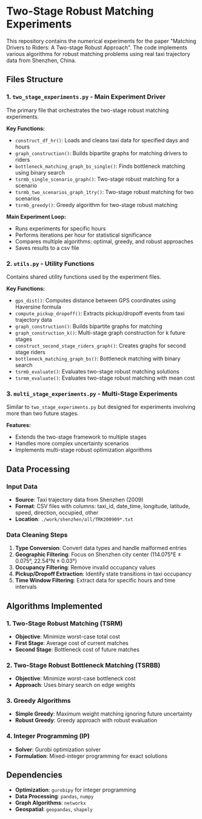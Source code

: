 # Two-Stage Robust Matching Experiments

This repository contains the numerical experiments for the paper "Matching Drivers to Riders: A Two-stage Robust Approach". The code implements various algorithms for robust matching problems using real taxi trajectory data from Shenzhen, China.


## Files Structure

### 1. `two_stage_experiments.py` - Main Experiment Driver
The primary file that orchestrates the two-stage robust matching experiments.

**Key Functions:**
- `construct_df_hr()`: Loads and cleans taxi data for specified days and hours
- `graph_construction()`: Builds bipartite graphs for matching drivers to riders
- `bottleneck_matching_graph_bs_single()`: Finds bottleneck matching using binary search
- `tsrmb_single_scenario_graph()`: Two-stage robust matching for a scenario
- `tsrmb_two_scenarios_graph_1try()`: Two-stage robust matching for two scenarios
- `tsrmb_greedy()`: Greedy algorithm for two-stage robust matching

**Main Experiment Loop:**
- Runs experiments for specific hours 
- Performs iterations per hour for statistical significance
- Compares multiple algorithms: optimal, greedy, and robust approaches
- Saves results to a csv file

### 2. `utils.py` - Utility Functions
Contains shared utility functions used by the experiment files.

**Key Functions:**
- `gps_dist()`: Computes distance between GPS coordinates using Haversine formula
- `compute_pickup_dropoff()`: Extracts pickup/dropoff events from taxi trajectory data
- `graph_construction()`: Builds bipartite graphs for matching
- `graph_construction_k()`: Multi-stage graph construction for k future stages
- `construct_second_stage_riders_graph()`: Creates graphs for second stage riders
- `bottleneck_matching_graph_bs()`: Bottleneck matching with binary search
- `tsrmb_evaluate()`: Evaluates two-stage robust matching solutions
- `tsrmm_evaluate()`: Evaluates two-stage robust matching with mean cost

### 3. `multi_stage_experiments.py` - Multi-Stage Experiments
Similar to `two_stage_experiments.py` but designed for experiments involving more than two future stages.

**Features:**
- Extends the two-stage framework to multiple stages
- Handles more complex uncertainty scenarios
- Implements multi-stage robust optimization algorithms

## Data Processing

### Input Data
- **Source**: Taxi trajectory data from Shenzhen (2009)
- **Format**: CSV files with columns: taxi_id, date_time, longitude, latitude, speed, direction, occupied, other
- **Location**: `./work/shenzhen/all/TRK200909*.txt`

### Data Cleaning Steps
1. **Type Conversion**: Convert data types and handle malformed entries
2. **Geographic Filtering**: Focus on Shenzhen city center (114.075°E ± 0.075°, 22.54°N ± 0.03°)
3. **Occupancy Filtering**: Remove invalid occupancy values
4. **Pickup/Dropoff Extraction**: Identify state transitions in taxi occupancy
5. **Time Window Filtering**: Extract data for specific hours and time intervals

## Algorithms Implemented

### 1. Two-Stage Robust Matching (TSRM)
- **Objective**: Minimize worst-case total cost
- **First Stage**: Average cost of current matches
- **Second Stage**: Bottleneck cost of future matches

### 2. Two-Stage Robust Bottleneck Matching (TSRBB)
- **Objective**: Minimize worst-case bottleneck cost
- **Approach**: Uses binary search on edge weights

### 3. Greedy Algorithms
- **Simple Greedy**: Maximum weight matching ignoring future uncertainty
- **Robust Greedy**: Greedy approach with robust evaluation

### 4. Integer Programming (IP)
- **Solver**: Gurobi optimization solver
- **Formulation**: Mixed-integer programming for exact solutions


## Dependencies

- **Optimization**: `gurobipy` for integer programming
- **Data Processing**: `pandas`, `numpy`
- **Graph Algorithms**: `networkx`
- **Geospatial**: `geopandas`, `shapely`
